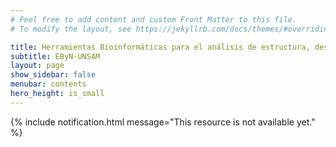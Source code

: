 ```yaml
---
# Feel free to add content and custom Front Matter to this file.
# To modify the layout, see https://jekyllrb.com/docs/themes/#overriding-theme-defaults

title: Herramientas Bioinformáticas para el análisis de estructura, desorden e interacciones de proteínas
subtitle: EByN-UNSAM
layout: page
show_sidebar: false
menubar: contents
hero_height: is_small
---
```

{% include notification.html message="This resource is not available yet." %}
<!---
![flyer]({{ site.baseurl }}/img/2021_Bioinfo_flyer.png)
--->